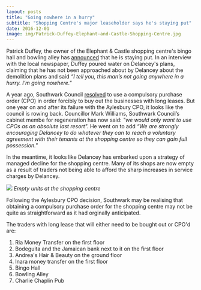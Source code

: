 ```yaml
---
layout: posts
title: "Going nowhere in a hurry"
subtitle: "Shopping Centre's major leaseholder says he's staying put"
date: 2016-12-01
image: img/Patrick-Duffey-Elephant-and-Castle-Shopping-Centre.jpg
---
```

Patrick Duffey, the owner of the Elephant & Castle shopping centre's bingo hall 
and bowling alley has 
[announced](https://www.southwarknews.co.uk/news/im-going-nowhere-owner-elephant-bingo-hall-pours-doubt-delanceys-schedule-demolishing-shopping-centre/) 
that he is staying put.
In an interview with the local newspaper, Duffey poured water on Delancey's 
plans, claiming that he has not been approached about by Delancey about the 
demolition plans and said _“I tell you, this man’s not going anywhere in a 
hurry.  I’m going nowhere."_

A year ago, Southwark Council 
[resolved](https://moderngov.southwark.gov.uk/documents/s57189/Report%20Elephant%20and%20castle.pdf) 
to use a compulsory purchase order (CPO) in order forcibly to  buy out the 
businesses with long leases. But one year on and after its failure with the 
Aylesbury CPO, it looks like the council is rowing back.  Councillor Mark 
Williams, Southwark Council’s cabinet membe for regeneration has now said: _"we 
would only want to use CPOs as an absolute last resort"._ He went on to add 
_“We are strongly encouraging Delancey to do whatever they can to reach a 
voluntary agreement with their tenants at the shopping centre so they can gain 
full possession."_

In the meantime, it looks like Delancey has embarked upon a strategy of managed 
decline for the shopping centre. Many of its shops are now empty as a result of 
traders not being able to afford the sharp increases in service charges by 
Delancey.

![](https://35percent.org/img/planneddecline.jpg)
*Empty units at the shopping centre*

Following the Aylesbury CPO decision, Southwark may be realising that obtaining 
a compulsory purchase order for the shopping centre may not be quite as 
straightforward as it had orginally anticipated.

The traders with long lease that will either need to be bought out or CPO'd 
are:
 1. Ria Money Transfer on the first floor
 2. Bodeguita and the Jamaican bank next to it on the first floor
 3. Andrea's Hair & Beauty on the ground floor
 4. Inara money transfer on the first floor
 5. Bingo Hall
 6. Bowling Alley
 7. Charlie Chaplin Pub

